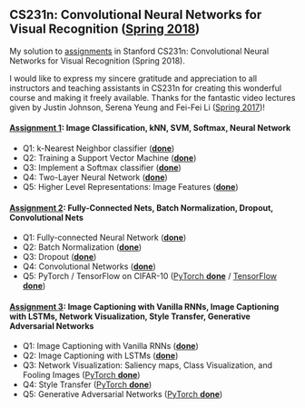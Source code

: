 ## CS231n: Convolutional Neural Networks for Visual Recognition ([Spring 2018](http://cs231n.stanford.edu/2018/))
My solution to [assignments](https://github.com/cs231n/cs231n.github.io/tree/master/assignments/2018) in Stanford CS231n: Convolutional Neural Networks for Visual Recognition (Spring 2018).

I would like to express my sincere gratitude and appreciation to all instructors and teaching assistants in CS231n for creating this wonderful course and making it freely available. Thanks for the fantastic video lectures given by Justin Johnson, Serena Yeung and Fei-Fei Li ([Spring 2017](https://www.youtube.com/playlist?list=PL3FW7Lu3i5JvHM8ljYj-zLfQRF3EO8sYv))!

#### [Assignment 1](http://cs231n.github.io/assignments2018/assignment1/): Image Classification, kNN, SVM, Softmax, Neural Network
- Q1: k-Nearest Neighbor classifier ([**done**](https://github.com/xuwd11/cs231n_hws/blob/master/assignment1/knn.ipynb))
- Q2: Training a Support Vector Machine ([**done**](https://github.com/xuwd11/cs231n_hws/blob/master/assignment1/svm.ipynb))
- Q3: Implement a Softmax classifier ([**done**](https://github.com/xuwd11/cs231n_hws/blob/master/assignment1/softmax.ipynb))
- Q4: Two-Layer Neural Network ([**done**](https://github.com/xuwd11/cs231n_hws/blob/master/assignment1/two_layer_net.ipynb))
- Q5: Higher Level Representations: Image Features ([**done**](https://github.com/xuwd11/cs231n_hws/blob/master/assignment1/features.ipynb))
#### [Assignment 2](http://cs231n.github.io/assignments2018/assignment2/): Fully-Connected Nets, Batch Normalization, Dropout, Convolutional Nets
- Q1: Fully-connected Neural Network ([**done**](https://github.com/xuwd11/cs231n_hws/blob/master/assignment2/FullyConnectedNets.ipynb))
- Q2: Batch Normalization ([**done**](https://github.com/xuwd11/cs231n_hws/blob/master/assignment2/BatchNormalization.ipynb))
- Q3: Dropout ([**done**](https://github.com/xuwd11/cs231n_hws/blob/master/assignment2/Dropout.ipynb))
- Q4: Convolutional Networks ([**done**](https://github.com/xuwd11/cs231n_hws/blob/master/assignment2/ConvolutionalNetworks.ipynb))
- Q5: PyTorch / TensorFlow on CIFAR-10 ([PyTorch **done**](https://github.com/xuwd11/cs231n_hws/blob/master/assignment2/PyTorch.ipynb) / [TensorFlow **done**](https://github.com/xuwd11/cs231n_hws/blob/master/assignment2/TensorFlow.ipynb))
#### [Assignment 3](http://cs231n.github.io/assignments2018/assignment3/): Image Captioning with Vanilla RNNs, Image Captioning with LSTMs, Network Visualization, Style Transfer, Generative Adversarial Networks
- Q1: Image Captioning with Vanilla RNNs ([**done**](https://github.com/xuwd11/cs231n_hws/blob/master/assignment3/RNN_Captioning.ipynb))
- Q2: Image Captioning with LSTMs ([**done**](https://github.com/xuwd11/cs231n_hws/blob/master/assignment3/LSTM_Captioning.ipynb))
- Q3: Network Visualization: Saliency maps, Class Visualization, and Fooling Images ([PyTorch **done**](https://github.com/xuwd11/cs231n_hws/blob/master/assignment3/NetworkVisualization-PyTorch.ipynb))
- Q4: Style Transfer ([PyTorch **done**](https://github.com/xuwd11/cs231n_hws/blob/master/assignment3/StyleTransfer-PyTorch.ipynb))
- Q5: Generative Adversarial Networks ([PyTorch **done**](https://github.com/xuwd11/cs231n_hws/blob/master/assignment3/GANs-PyTorch.ipynb))
